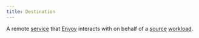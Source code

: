 ```yaml
---
title: Destination
---
```

A remote [service](#service) that [Envoy](#envoy) interacts with on behalf of a [source](#source) [workload](#workload).

